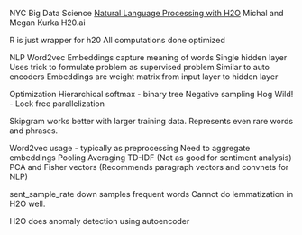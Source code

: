 NYC Big Data Science
[Natural Language Processing with H2O](https://www.meetup.com/NYC-Big-Data-Science/events/238249001/)
Michal and Megan Kurka H20.ai


R is just wrapper for h20
All computations done optimized

NLP
Word2vec
Embeddings capture meaning of words
Single hidden layer
Uses trick to formulate problem as supervised problem
Similar to auto encoders
Embeddings are weight matrix from input layer to hidden layer

Optimization
Hierarchical softmax - binary tree
Negative sampling
Hog Wild! - Lock free parallelization

Skipgram works better with larger training data.  Represents even rare words and phrases.


Word2vec usage - typically as preprocessing
Need to aggregate embeddings
Pooling
Averaging
TD-IDF (Not as good for sentiment analysis)
PCA and Fisher vectors
(Recommends paragraph vectors and convnets for NLP)

sent_sample_rate down samples frequent words
Cannot do lemmatization in H2O well.

H2O does anomaly detection using autoencoder